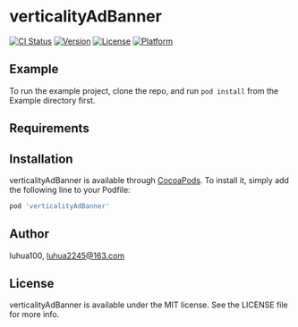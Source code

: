 # verticalityAdBanner

[![CI Status](https://img.shields.io/travis/luhua100/verticalityAdBanner.svg?style=flat)](https://travis-ci.org/luhua100/verticalityAdBanner)
[![Version](https://img.shields.io/cocoapods/v/verticalityAdBanner.svg?style=flat)](https://cocoapods.org/pods/verticalityAdBanner)
[![License](https://img.shields.io/cocoapods/l/verticalityAdBanner.svg?style=flat)](https://cocoapods.org/pods/verticalityAdBanner)
[![Platform](https://img.shields.io/cocoapods/p/verticalityAdBanner.svg?style=flat)](https://cocoapods.org/pods/verticalityAdBanner)

## Example

To run the example project, clone the repo, and run `pod install` from the Example directory first.

## Requirements

## Installation

verticalityAdBanner is available through [CocoaPods](https://cocoapods.org). To install
it, simply add the following line to your Podfile:

```ruby
pod 'verticalityAdBanner'
```

## Author

luhua100, luhua2245@163.com

## License

verticalityAdBanner is available under the MIT license. See the LICENSE file for more info.
